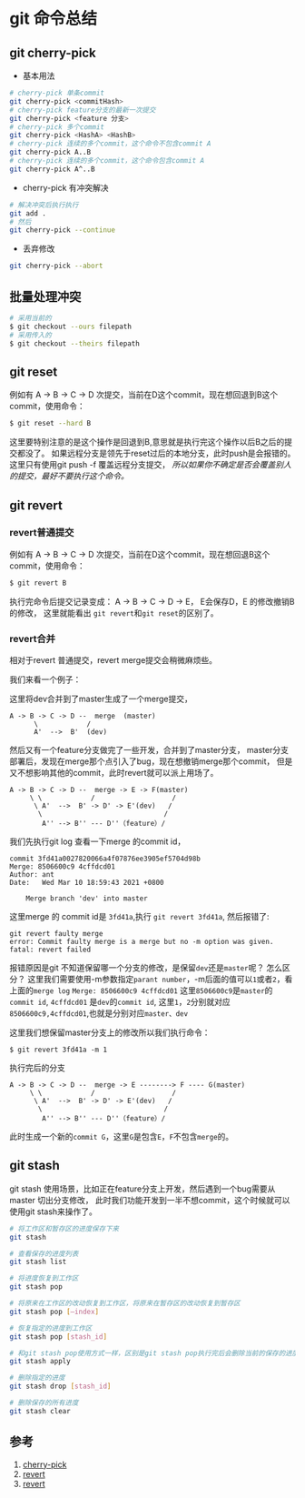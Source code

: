 # git 命令总结

## git cherry-pick 

* 基本用法
``` bash
# cherry-pick 单条commit
git cherry-pick <commitHash>
# cherry-pick feature分支的最新一次提交
git cherry-pick <feature 分支>
# cherry-pick 多个commit
git cherry-pick <HashA> <HashB>
# cherry-pick 连续的多个commit，这个命令不包含commit A
git cherry-pick A..B 
# cherry-pick 连续的多个commit，这个命令包含commit A
git cherry-pick A^..B 
```

* cherry-pick 有冲突解决
```bash
# 解决冲突后执行执行
git add .
# 然后
git cherry-pick --continue
```

* 丢弃修改
```bash
git cherry-pick --abort
```


## 批量处理冲突

```bash
# 采用当前的
$ git checkout --ours filepath
# 采用传入的
$ git checkout --theirs filepath
```
## git reset
例如有 A -> B -> C -> D 次提交，当前在D这个commit，现在想回退到B这个commit，使用命令：

```bash
$ git reset --hard B
```
这里要特别注意的是这个操作是回退到B,意思就是执行完这个操作以后B之后的提交都没了。
如果远程分支是领先于reset过后的本地分支，此时push是会报错的。这里只有使用git push -f 覆盖远程分支提交，
*所以如果你不确定是否会覆盖别人的提交，最好不要执行这个命令。*

## git revert

### revert普通提交
例如有 A -> B -> C -> D 次提交，当前在D这个commit，现在想回退B这个commit，使用命令：

```bash
$ git revert B
```
执行完命令后提交记录变成： A -> B -> C -> D -> E， E会保存D，E 的修改撤销B的修改，
这里就能看出 ```git revert```和```git reset```的区别了。
### revert合并

相对于revert 普通提交，revert merge提交会稍微麻烦些。

我们来看一个例子：

这里将dev合并到了master生成了一个merge提交，

```
A -> B -> C -> D --  merge  (master)
      \            /
      A'  -->  B'  (dev)
```
然后又有一个feature分支做完了一些开发，合并到了master分支，
master分支部署后，发现在merge那个点引入了bug，现在想撤销merge那个commit，
但是又不想影响其他的commit，此时revert就可以派上用场了。

```
A -> B -> C -> D --  merge -> E -> F(master)
     \ \            /                   /
      \ A'  -->  B' -> D' -> E'(dev)   /
       \                              /
        A'' --> B'' --- D''（feature）/ 
```

我们先执行git log 查看一下merge 的commit id，

```
commit 3fd41a0027820066a4f07876ee3905ef5704d98b
Merge: 8506600c9 4cffdcd01
Author: ant
Date:   Wed Mar 10 18:59:43 2021 +0800

    Merge branch 'dev' into master
```

这里merge 的 commit id是 ```3fd41a```,执行 ```git revert 3fd41a```,
然后报错了:

```
git revert faulty merge
error: Commit faulty merge is a merge but no -m option was given.
fatal: revert failed
```
报错原因是git 不知道保留哪一个分支的修改，是保留```dev```还是```master```呢？ 怎么区分？
这里我们需要使用-m参数指定```parant number```，-m后面的值可以```1```或者```2```，看上面的```merge log```
```Merge: 8506600c9 4cffdcd01``` 这里```8506600c9```是```master```的```commit id```,
```4cffdcd01``` 是```dev```的```commit id```, 这里```1```，```2```分别就对应```8506600c9,4cffdcd01```,也就是分别对应```master、dev```

这里我们想保留master分支上的修改所以我们执行命令：

```
$ git revert 3fd41a -m 1
```
执行完后的分支
```
A -> B -> C -> D --  merge -> E --------> F ---- G(master)
     \ \            /                   /
      \ A'  -->  B' -> D' -> E'(dev)   /
       \                              /
        A'' --> B'' --- D''（feature）/ 
```
此时生成一个新的```commit G```，这里```G```是包含```E```，```F```不包含```merge```的。


## git stash 

git stash 使用场景，比如正在feature分支上开发，然后遇到一个bug需要从master 切出分支修改，
此时我们功能开发到一半不想commit，这个时候就可以使用git stash来操作了。

```bash
# 将工作区和暂存区的进度保存下来
git stash 

# 查看保存的进度列表
git stash list

# 将进度恢复到工作区
git stash pop

# 将原来在工作区的改动恢复到工作区，将原来在暂存区的改动恢复到暂存区
git stash pop [–index]

# 恢复指定的进度到工作区
git stash pop [stash_id]

# 和git stash pop使用方式一样，区别是git stash pop执行完后会删除当前的保存的进度，而git stash apply不会
git stash apply

# 删除指定的进度
git stash drop [stash_id]

# 删除保存的所有进度
git stash clear

```



## 参考
1. [cherry-pick](http://www.ruanyifeng.com/blog/2020/04/git-cherry-pick.html)
2. [revert](https://juejin.cn/post/6844903647390744589#heading-3)
3. [revert](https://blog.csdn.net/yxlshk/article/details/79944535)
